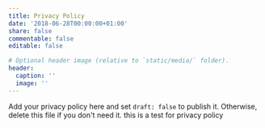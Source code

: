 ```yaml
---
title: Privacy Policy
date: '2018-06-28T00:00:00+01:00'
share: false
commentable: false
editable: false

# Optional header image (relative to `static/media/` folder).
header:
  caption: ''
  image: ''
---
```


Add your privacy policy here and set `draft: false` to publish it. Otherwise, delete this file if you don't need it.
this is a test for privacy policy
